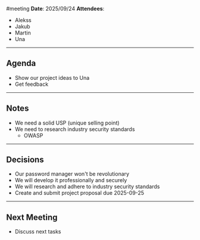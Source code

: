 #meeting
**Date**: 2025/09/24
**Attendees**:
- Alekss
- Jakub
- Martin
- Una
--- 
## Agenda
- Show our project ideas to Una
- Get feedback
--- 
## Notes
- We need a solid USP (unique selling point)
- We need to research industry security standards
	- OWASP
---
## Decisions
- Our password manager won't be revolutionary
- We will develop it professionally and securely
- We will research and adhere to industry security standards 
- Create and submit project proposal due 2025-09-25
---
## Next Meeting
- Discuss next tasks